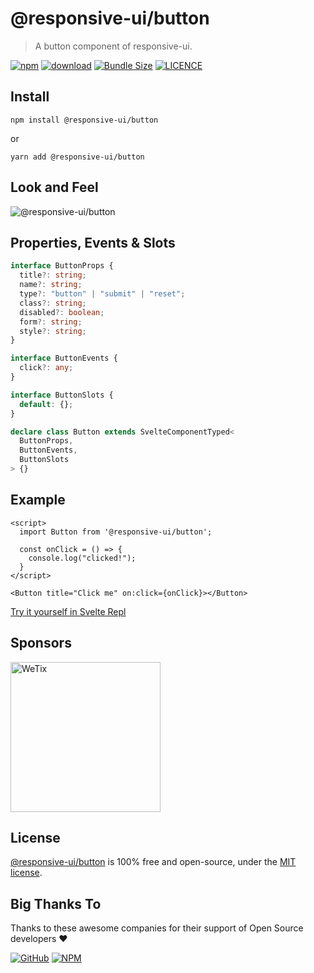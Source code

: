 # @responsive-ui/button

> A button component of responsive-ui.

<p>

[![npm](https://img.shields.io/npm/v/@responsive-ui/button.svg)](https://www.npmjs.com/package/@responsive-ui/button)
[![download](https://img.shields.io/npm/dw/@responsive-ui/button.svg)](https://www.npmjs.com/package/@responsive-ui/button)
[![Bundle Size](https://badgen.net/bundlephobia/minzip/%40responsive-ui%2Fbutton)](https://bundlephobia.com/result?p=@responsive-ui/button)
[![LICENCE](https://img.shields.io/github/license/wetix/responsive-ui)](https://github.com/wetix/responsive-ui/blob/master/LICENSE)

</p>

## Install

```console
npm install @responsive-ui/button
```

or

```console
yarn add @responsive-ui/button
```

## Look and Feel

<img src="https://user-images.githubusercontent.com/28108597/104029132-92224b80-5204-11eb-9bc0-032449eb8053.png"
alt="@responsive-ui/button" />

## Properties, Events & Slots

```ts
interface ButtonProps {
  title?: string;
  name?: string;
  type?: "button" | "submit" | "reset";
  class?: string;
  disabled?: boolean;
  form?: string;
  style?: string;
}

interface ButtonEvents {
  click?: any;
}

interface ButtonSlots {
  default: {};
}

declare class Button extends SvelteComponentTyped<
  ButtonProps,
  ButtonEvents,
  ButtonSlots
> {}
```

## Example

```svelte
<script>
  import Button from '@responsive-ui/button';

  const onClick = () => {
    console.log("clicked!");
  }
</script>

<Button title="Click me" on:click={onClick}></Button>
```

[Try it yourself in Svelte Repl](https://svelte.dev/repl/d21567c5cfb24e7ea136ebfc0a269bfe?version=latest)

## Sponsors

<img src="https://asset.wetix.my/images/logo/wetix.png" alt="WeTix" width="240px">

## License

[@responsive-ui/button](https://github.com/wetix/responsive-ui/tree/master/components/button) is 100% free and open-source, under the [MIT license](https://github.com/wetix/responsive-ui/blob/master/LICENSE).

## Big Thanks To

Thanks to these awesome companies for their support of Open Source developers ❤

[![GitHub](https://jstools.dev/img/badges/github.svg)](https://github.com/open-source)
[![NPM](https://jstools.dev/img/badges/npm.svg)](https://www.npmjs.com/)
